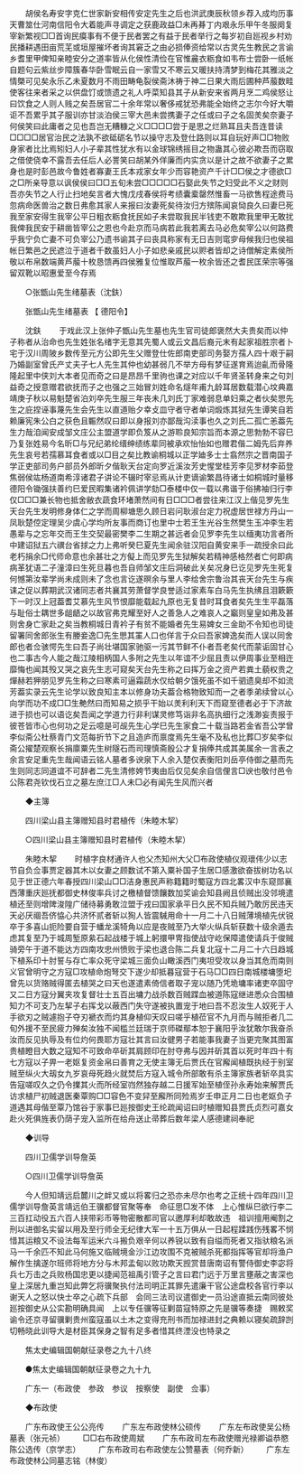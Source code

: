 <!-- { "loadSidebar": true } -->
　　胡侯名寿安字克仁世家新安相传安定先生之后也洪武庚辰秋领乡荐入成均历事天曹筮仕河南信阳令大着能声寻调定之获鹿政益□未再朞丁内艰永乐甲午冬服阕复宰新繁视□□首询民瘼事有不便于民者罢之有益于民者举行之每岁初自廵视乡村劝民播耕遇田亩荒芜或垣屋摧坏者询其窘乏之由必损俸资给常以古灵先生教民之言谕乡耆里甲俾知亲睦安分之道率皆从化侯性清俭在官惟麄衣粝食如韦布士尝卧一纸帐自题句云紫丝步障簇春华卧雪眠云自一家雪又不寒云又暖扶持清梦到梅花其雅淡之情槩可见矣永乐乙未夏数月不雨田畴龟裂侯斋沐祷于神二日果大雨后圃种芦菔数畦使客往来者采之以供盘饤或馈遗之礼人呼菜知县其子从新安来省两月烹二鸡侯怒让曰饮食之人则人贱之矣吾居官二十余年常以奢侈戒犹恐弗能全始终之志尔今好大嚼讵不吾累乎其子服训亦甘淡泊侯三宰大邑未尝携妻子之任或曰子之名固羙矣奈妻子何侯笑曰此庸者之见也吾岂无糟糠之义□□□□尝于是思之烂熟耳且夫吾连昔读□□□□居官治民之法孰不欲砥砺名节以操守志及登仕路则以耳自玩好声□□物败身家者比比焉矧妇人小子辈其性犹水有以金球锦绣摇目之物蛊其心彼必欺吾而窃取之借使侥幸不露吾去任后人必詈笑曰胡某外佯廉而内实贪以是计之故不欲妻子之累身也是时彭邑故今鲁姓者寡妻王氏本戎家女年少而容艳资产千计□□侯之才德欲□之□所亲导意以讽侯侯曰□□五旬未尝□□□□□石娶此失节之妇受此不义之财则吾亦失节之人行止扫地矣言者大愧戊戌春侯将考绩囊槖罄然惟畜一马欲售程途费马忽病命医兽治之数日弗愈其家人来报曰汝妻死矣待汝归方殡陈闻哀恸良久曰妻巳死我至家安得生我宰公平日粗衣粝食抚民如子未尝取我民半钱吏不敢欺我里甲无敢扰我俾我民安于耕凿皆宰公之恩也今赴京而马病若此我若离去马必危矣宰公以何路费乎我宁负亡妻不可负宰公乃遗书谕其子曰丧具称家有无日吉则窀穸母候我归也侯祖帐日繁邑之民遮泣于道者千数虽妇人小子如悲亲戚民以赆者皆却之诗僧解定素侯所敬以布帛数端黄芦菔十枚恳馈再四侯雅复位惟取芦菔一枚余皆还之耆民匡荣宗等强留双靴以昭惠爱至今存焉 

　　○张甑山先生绪墓表（沈鈇） 

　　张甑山先生绪墓表 【 德阳令】 

　　沈鈇 
　　于戏此汉上张仲子甑山先生墓也先生官司徒郎褒然大夫贵矣而以仲子称者从治命也先生姓张名绪字无意其先蜀人或云文昌后裔元末有起家祖胜宗者卜宅于汉川周陂乡数传至元方公即先生父赠登仕佐郎南吏部司务娶方孺人四十艰于嗣乃婚副室曾氏产丈夫子七人先生其仲也幼甚弱几不举方母有梦征遂育焉迨齓而骨隆隆起里中侠刘大本者见而奇之曰是昂昂千里驹也课之对应以千年贤圣转身来之句刘益奇之授意赠君欲抚而子之也强之三始冒刘姓命名燧年甫九龄耳居数载潜心坟典嘉靖庚子秋以易魁楚省泊刘卒先生服三年丧未几刘氏丁家难弱息单妇乘之者伙矣愳先生之庇捏诬事蔑先生会先生以直道贻夕幸攴皿守者守者单词煅炼其狱先生谭笑自若赖廉宪朱公白之获色且辴然叹曰即以身报刘亦鄙哉沟渎事也久之刘氏二孤亡恙葢先生力哉洎闻安成邹文庄公主盟道学即负笈从之游聆良知宗旨而本源之思勃勃不容巳乃复张姓易今名昕□与兄纪弟纶缙绅绩练辈同被承欢怡怡如也赠君偕二姆先后弃养先生哀号若孺慕耳食者或以□目之矣比教谕桐城以正学廸多士士翕然宗之晋南国子学正吏部司务户部员外郎昕夕偕耿天台定向罗近溪汝芳史惺堂桂芳李见罗材李茹登焦弱侯竑杨道南希淳诸君子讲论不辍时宰忌焉从计吏谪谕繁昌待诸士如桐城时量移德阳令锄强扶善约巳爱民暇集诸衿佩讲学劾□泰楼中仅一载以弗谐于俗拂袖归行李仅□□□兼长物也抵舍敝衣蔬食环堵萧然间有日□□□者尝往来江汉上偕见罗先生天台先生发明修身体仁之学而周柳塘思久顾日岩问耿淑台定力祝虚居世禄方丹山一凤耿楚倥定理吴少虞心学均所友事而商订也里中士若王生光谷生然樊生玉冲李生若愚辈与之忘年交而王生交契最密樊李二生期之甚远者会见罗李先生以缅夷功言者所中建诏狱五六禩台省捄之力上弗听癸巳夏先生闻余驻汉阳自黄安来手一疏授余曰此老朽捐余□代师命意也余甚壮之方儗上而见罗先生狱解矣若精神感格然者亡何即病病革犹语二子潼漳曰生死旦暮也吾自师邹文庄后洞破此关矣况身巳讫见罗先生死复何憾第汝辈学尚未成则未了念也言讫遂暝余与里人李给舍宗鲁治其丧天台先生与疾诔之促以葬期武汉诸同志者共襄其劳萧督学良誉适过家素车白马先生执绋且泪簌簌下一时汉上冠葢耆艾慕先生风节恨靡能载起九原也无复昔时耳食者矣先生生平磊落与耻俗士耦世多龃龉之以故官弗克耀至好人之善急人之难哀人之竆则皇皇如弗及甚则舍身亡家赴之矣当教桐城日青衿子有贫不能婚者先生易婢女三金助不令知也司徒留署同舍郎张生有媵妾逸□先生愳其罣人口也佯言于众曰吾家婢逸矣而人误以同舍郎也者佥骇愕先生曰吾子尚壮堪国家驰驱一污其节鲜不仆者吾老矣代而蒙诟固甘心也二事古今人能之哉江陵相柄国人多附之先生以年谊不少屈且责以伊周事业至相迕靡悔也闻其殁又哭之哀先生志可窥矣天台先生称之曰挥万金之资产若粪土藐权贵之燀赫若狎朋见罗先生称之曰寒素可逼霜蔬水仅给朝夕饿死虽不如千驷遗臭却不如流芳葢实录云先生论学以致良知主本以修身功夫葢合格物致知而一之者季弟续曾以心向学而功不成□□生艴然曰而知易之损乎干始以羙利利天下而窥至德者必于下济故进于损也可以语讫矣吾闻之学道力行非利谋灵修笃诣非名高执细行之浅渺妄责报于彼苍皆市心也何功之足云噫是可觇先生心学巳先生家食二十载当路若金省吾公学曾李似斋公杜蔡青门文范每折节下之且造庐而禀度焉先生毫不及私也比葬□岁矣李似斋公擢楚观察长捐廪粟先生树隧石而司理慎斋殷公才复捐俸共成其美属余一言表之余言安足重先生哉闻语云铭人墓者多谀泉下人余入楚仅表衡阳刘岳亭侍御之墓而先生则同志同道谊不可辞者二先生清修姱节夷由后仅见矣余自信俚言□谀也敬付邑令公陈君尧钦伐石立之墓左庶江□人未□必有闻先生风而兴者 

　　◆主簿 

　　四川梁山县主簿赠知县时君植传（朱睦木挈） 

　　○四川梁山县主簿赠知县时君植传（朱睦木挈） 

　　朱睦木挈 
　　时植字良材通许人也父杰知州大父□布政使植仪观瓌伟少以志节自负佥事贾定器其木以女妻之顾数试不第入粟补国子生居□感激欲奋拔树功名以见于世正德六年春授四川梁山□□洁身惠民声称籍籍时蜀寇方四北畧汉中东窥郧襄西薄重庆廵抚都御史林俊率兵讨之檄植督馈饟数加奖谕会知县阙且侦贼出没邻境遣植还至则增陴浚隍广储待募勇敢泣盟于戎曰国家承平日久民不知兵贼乃敢厉民违天天必厌祻吾侪恊心共济怀贰者斩以狥人皆震駴用命十一月二十八日贼薄境植先伏锐卒于多喜山扼险要自营于蟠龙溪犄角以应是夜贼至乃大举火纵兵斩获数十级余遁去虑其复至乃于城周堑原絫石起战楼于城上躬擐甲冑指使战守屹保障遣使请兵于俊贼骑旁午于道不能达方四南攻忠州愤败于梁也退合陈二兵复北寇十二月二十六日趋城下植系印十肘誓与存亡率众死守梁城三面负山瞰溪西门夷坦受攻以身当其危而南则义官曾明守之方寇□攻植命炮弩交下遂少却抵暮寇营于石马□□四日南城楼墉堕圯曾先以货赂贼得匿去植哭之曰天也遂遣素倚信者取子宠以随乃凭垝墉率诸吏卒固守又二日方寇分翼夹攻复督壮士五百出墉力战杀数百贼蹀血被道陈寇继进悉众合围植知力不可支乃左挈子右挥戈以蔽西门失守遂被执置宠于地曰吾不忍汝生人奴死于人手欲刃之贼遽抱子夺刃褫衣而灼其身植仰天叹曰嗟乎植莅官不九月而与贼拒者几二旬外援不至民疲力殚矣汝独不闻槛兰廷瑞于京师磔鄢本恕于襄阳乎汝犹敢尔我奋杀汝而反见执辱及有位灼何畏耶方寇壮其言曰汝徤男子若能事我妻子当更完聚其图富贵植瞪目大数之寇知不可致命卒斫其肩顾印在肘夺弗与因并斫其首以死时年四十有七方寇以子畀一老妪复资金帛曰善育之无使主簿无后贾氏在官廨闻植既执经于别室贼至纵火大刼女九岁哀母死趋火就焚后方寇入城令所部敢有杀主簿家族者斩卒具实告寇嗟叹久之仍令擈其火而所经室岿然独存越二日援军始至植侄孙永寿始来解贾氏访求植尸初贼退医秦覃购□□容色不变舁至廨所同殓焉岁壬申正月二日也老妪负子道遇其母偕至覃乃馆谷于家事巳廵按御史王纶疏闻诏曰时植赠知县贾氏贞烈可嘉女赴火死俱旌表仍荫子宠入监所在给舟送止帚葬后数年梁人感德建祠奉祀 

　　◆训导 

　　四川卫儒学训导詹英 

　　○四川卫儒学训导詹英 

　　今人但知靖远启麓川之衅又或以将畧归之恐亦未尽尔也考之正统十四年四川卫儒学训导詹英言靖远伯王骥都督官聚等奉　命征思□发不体　上心惟纵巳欲行李二三百扛动役五六百人挟带彩币等物密散都司官以邀厚利却敢故违　祖训擅用阉割之刑以进御名实留以用及至行师全无纪律大军一十五万俱从一日起程蹂践伤残畧不悯惜其运粮又不设法每军运米六斗搬负艰辛何以养锐以致有自缢而死者又指驮粮名派马一千余匹不知此马何施又临贼境金沙江边攻围不克被贼杀死都指挥等官却将渔户解作生擒遂尔班师将地方分与木邦孟甸以败功欺天觊赏昔唐南诏有警侍御史李宓将兵七万击之兵败杨国忠更以捷闻范祖禹引管子之言曰君门远于万里言壅蔽之害深也　皇上深居九重岂知此弊乞将骥聚执付法司明正其罪先遣廉干官公途盘校各官行李以谢天人之怒以快士卒之心疏下兵部　会同三法司议遣御史一员沿途直抵云南同彼处廵按御史从公实勘明确具闻　上以专任骥等征剿苗寇特原之先是骥等奏捷　赐敕奖谕令还京寻留骥剿贵州蛮寇虽以土木之变得充刑书而加禄进封之典赖以寝矣疏辞剀切畅晓此训导大是材臣其保身之智有足多者惜其终湮没也特录之 

　　焦太史编辑国朝献征录卷之九十八终 

　　●焦太史编辑国朝献征录卷之九十九 

　　广东一（布政使　参政　参议　按察使　副使　佥事） 

　　◆布政使 

　　广东布政使王公公亮传 
　　广东左布政使林公硕传 
　　广东左布政使吴公杨墓表（张元祯） 
　　□□右布政使周斌 
　　广东布政司左布政使赠光禄卿谥恭愍陈公选传（京学志） 
　　广东布政司右布政使左公赞墓表（何乔新） 
　　广东左布政使林公同墓志铭（林俊） 
